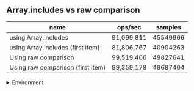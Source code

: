 ## Array.includes vs raw comparison

|name|ops/sec|samples|
|-|-|-|
|using Array.includes|91,099,811|45549906|
|using Array.includes (first item)|81,806,767|40904263|
|Using raw comparison|99,519,406|49827641|
|Using raw comparison (first item)|99,359,178|49687404|


<details>
<summary>Environment</summary>

* __Machine:__ linux x64 | 4 vCPUs | 7.6GB Mem
* __Run:__ Mon Sep 30 2024 21:17:56 GMT+0000 (Coordinated Universal Time)
</details>

<!--
{"environment":{"platform":"linux","arch":"x64","cpus":4,"totalMemory":7.597888946533203},"benchmarks":[{"name":"using Array.includes","opsSec":91099811.2712015,"samples":45549906},{"name":"using Array.includes (first item)","opsSec":81806767.97255628,"samples":40904263},{"name":"Using raw comparison","opsSec":99519406.76067795,"samples":49827641},{"name":"Using raw comparison (first item)","opsSec":99359178.80117458,"samples":49687404}]}-->

